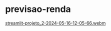 # previsao-renda

[streamlit-projeto_2-2024-05-16-12-05-66.webm](https://github.com/renatdoug/previsao-renda/assets/83033433/1cf2063c-c7ab-4b7f-8c37-6600138904d8)
